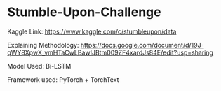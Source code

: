 # Stumble-Upon-Challenge

Kaggle Link: https://www.kaggle.com/c/stumbleupon/data 


Explaining Methodology: https://docs.google.com/document/d/19J-qWY8XpwX_vmHTaCwLBawIJBtm009ZF4xardJs84E/edit?usp=sharing 


Model Used: Bi-LSTM 


Framework used: PyTorch + TorchText
